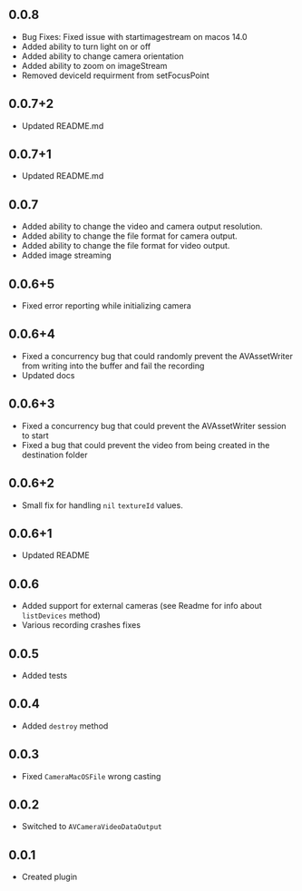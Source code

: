 ## 0.0.8
* Bug Fixes: Fixed issue with startimagestream on macos 14.0
* Added ability to turn light on or off
* Added ability to change camera orientation
* Added ability to zoom on imageStream
* Removed deviceId requirment from setFocusPoint
## 0.0.7+2
* Updated README.md
## 0.0.7+1
* Updated README.md
## 0.0.7
* Added ability to change the video and camera output resolution.
* Added ability to change the file format for camera output.
* Added ability to change the file format for video output.
* Added image streaming
## 0.0.6+5
* Fixed error reporting while initializing camera
## 0.0.6+4
* Fixed a concurrency bug that could randomly prevent the AVAssetWriter from writing into the buffer and fail the recording
* Updated docs
## 0.0.6+3
* Fixed a concurrency bug that could prevent the AVAssetWriter session to start
* Fixed a bug that could prevent the video from being created in the destination folder
## 0.0.6+2
* Small fix for handling ```nil``` ```textureId``` values.
## 0.0.6+1
* Updated README
## 0.0.6
* Added support for external cameras (see Readme for info about ```listDevices``` method)
* Various recording crashes fixes

## 0.0.5
* Added tests

## 0.0.4
* Added ```destroy``` method

## 0.0.3
* Fixed ```CameraMacOSFile``` wrong casting

## 0.0.2
* Switched to ```AVCameraVideoDataOutput```

## 0.0.1
* Created plugin
